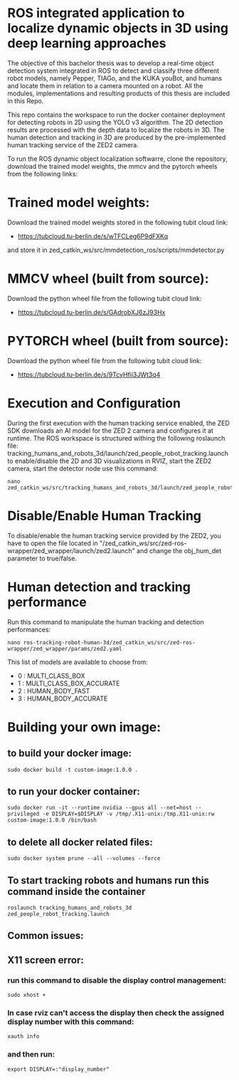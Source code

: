 # ROS integrated application to localize dynamic objects in 3D using deep learning approaches

The objective of this bachelor thesis was to develop a real-time object detection system integrated in ROS to detect 
and classify three different robot models, namely Pepper, TIAGo, and the KUKA youBot, and humans and 
locate them in relation to a camera mounted on a robot. All the modules, implementations and resulting products of this thesis  are included in this Repo.

This repo contains the workspace to run the docker container deployment for detecting robots in 
2D using the YOLO v3 algorithm. The 2D detection results are processed with the depth data to localize the robots in 3D.
The human detection and tracking in 3D are produced by the pre-implemented human tracking service 
of the ZED2 camera.  

To run the ROS dynamic object localization softwarre, clone the repository, download the trained model weights, the mmcv and the pytorch wheels from the following links: 

# Trained model weights: 
Download the trained model weights stored in the following tubit cloud link: 
- https://tubcloud.tu-berlin.de/s/wTFCLeg6P9dFXKq

and store it in zed_catkin_ws/src/mmdetection_ros/scripts/mmdetector.py
# MMCV wheel (built from source): 
Download the python wheel file from the following tubit cloud link:  
- https://tubcloud.tu-berlin.de/s/GAdrobXJ6zJ93Hx

# PYTORCH wheel (built from source):
Download the python wheel file from the following tubit cloud link: 
- https://tubcloud.tu-berlin.de/s/9TcyHfii3JWt3q4

# Execution and Configuration
During the first execution with the human tracking service enabled, the ZED SDK downloads an AI model 
for the ZED 2 camera and configures it at runtime. 
The ROS workspace is structured withing the following roslaunch file: 
tracking_humans_and_robots_3d/launch/zed_people_robot_tracking.launch
to enable/disable the 2D and 3D visualizations in RVIZ, start the ZED2 camera, start the 
detector node use this command: 

	nano zed_catkin_ws/src/tracking_humans_and_robots_3d/launch/zed_people_robot_tracking.launch

# Disable/Enable Human Tracking 

To disable/enable the human tracking service provided by the ZED2, you have to open the file located in 
"/zed_catkin_ws/src/zed-ros-wrapper/zed_wrapper/launch/zed2.launch" and 
change the obj_hum_det parameter to true/false. 


# Human detection and tracking performance
Run this command to manipulate the human tracking and detection performances: 

	nano ros-tracking-robot-human-3d/zed_catkin_ws/src/zed-ros-wrapper/zed_wrapper/params/zed2.yaml 
	

This list of models are available to choose from: 
- 0 : MULTI_CLASS_BOX 
- 1 : MULTI_CLASS_BOX_ACCURATE 
- 2 : HUMAN_BODY_FAST
- 3 : HUMAN_BODY_ACCURATE 


# Building your own image: 

## to build your docker image: 

	sudo docker build -t custom-image:1.0.0 .
## to run your docker container:

	sudo docker run -it --runtime nvidia --gpus all --net=host --privileged -e DISPLAY=$DISPLAY -v /tmp/.X11-unix:/tmp.X11-unix:rw custom-image:1.0.0 /bin/bash

## to delete all docker related files: 

	sudo docker system prune --all --volumes --force
	
## To start tracking robots and humans run this command inside the container    
	
	roslaunch tracking_humans_and_robots_3d zed_people_robot_tracking.launch 


## Common issues: 
## X11 screen error: 
### run this command to disable the display control management:
	sudo xhost +
### In case rviz can't access the display then check the assigned display number with this command: 
	xauth info 
### and then run:
	export DISPLAY=:"display_number"
